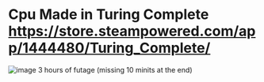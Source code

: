 # Cpu Made in Turing Complete https://store.steampowered.com/app/1444480/Turing_Complete/
![image](https://github.com/GRATHRRAM/Grah-8_CPU/assets/101575465/be4bd176-39a3-4d4f-a581-20051d43d2eb)
3 hours of futage (missing 10 minits at the end)

